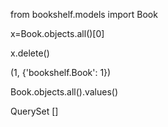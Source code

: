 from bookshelf.models import Book

x=Book.objects.all()[0]

x.delete()

(1, {'bookshelf.Book': 1})

Book.objects.all().values()

QuerySet []